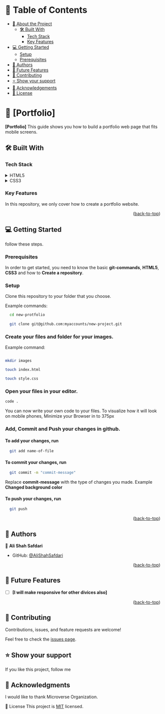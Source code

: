 <a name="readme-top"></a>


<!-- TABLE OF CONTENTS -->

# 📗 Table of Contents

- [📖 About the Project](#about-project)
  - [🛠 Built With](#built-with)
    - [Tech Stack](#tech-stack)
    - [Key Features](#key-features)
- [💻 Getting Started](#getting-started)
  - [Setup](#setup)
  - [Prerequisites](#prerequisites)
- [👥 Authors](#authors)
- [🔭 Future Features](#future-features)
- [🤝 Contributing](#contributing)
- [⭐️ Show your support](#support)
- [🙏 Acknowledgements](#acknowledgements)
- [📝 License](#license)

<!-- PROJECT DESCRIPTION -->

# 📖 [Portfolio] <a name="about-project"></a>

**[Portfolio]** This guide shows you how to build a portfolio web page that fits mobile screens.

## 🛠 Built With <a name="built-with"></a>

### Tech Stack <a name="tech-stack"></a>

<details>
  <summary>HTML5</summary>
  <ul>
    <li><a href="https://reactjs.org/">React.js</a></li>
  </ul>
</details>

<details>
  <summary>CSS3</summary>
  <ul>
    <li><a href="https://expressjs.com/">Express.js</a></li>
  </ul>
</details>


<!-- Features -->

### Key Features <a name="key-features"></a>

In this repository, we only cover how to create a portfolio website.

<p align="right">(<a href="#readme-top">back-to-top</a>)</p>

<!-- GETTING STARTED -->

## 💻 Getting Started <a name="getting-started"></a>

follow these steps.

### Prerequisites

In order to get started, you need to know the basic **git-commands**, **HTML5**, **CSS3** and how to **Create a repository**.

### Setup

Clone this repository to your folder that you choose.

Example commands:
```sh
  cd new-protfolio
  
  git clone git@github.com:myaccounts/new-project.git
```

### Create your **files** and **folder** for your **images**.

Example command: 

```sh

mkdir images

touch index.html

touch style.css
```

###  **Open** your files in your editor. 

```sh
code .
```
You can now write your own code to your files.
To visualize how it will look on mobile phones, Minimize your Browser in to 375px


### Add, Commit and Push your changes in github. 

#### To add your changes, run 

```sh
  git add name-of-file
```

#### To commit your changes, run 

```sh
  git commit -m "commit-message"
```
Replace **commit-message** with the type of changes you made. Example **Changed background color**

#### To push your changes, run

```sh
  git push
```

<p align="right">(<a href="#readme-top">back-to-top</a>)</p>


<!-- AUTHORS -->

## 👥 Authors <a name="authors"></a>


👤 **Ali Shah Safdari**

- GitHub: [@AliShahSafdari](https://github.com/AliShahSafdari)
<p align="right">(<a href="#readme-top">back-to-top</a>)</p>

<!-- FUTURE FEATURES -->

## 🔭 Future Features <a name="future-features"></a>

- [ ] **[I will make responsive for other divices also]**

<p align="right">(<a href="#readme-top">back-to-top</a>)</p>

<!-- CONTRIBUTING -->

## 🤝 Contributing <a name="contributing"></a>

Contributions, issues, and feature requests are welcome!

Feel free to check the [issues page](../../issues/).


<!-- SUPPORT -->

## ⭐️ Show your support <a name="support"></a>

If you like this project, follow me  

<!-- ACKNOWLEDGEMENTS -->

## 🙏 Acknowledgments <a name="acknowledgements"></a>

I would like to thank Microverse Organization.


📝 License
This project is [MIT](./LICENSE) licensed.